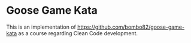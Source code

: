 # Goose Game Kata

This is an implementation of https://github.com/bombo82/goose-game-kata as a course regarding Clean Code development.